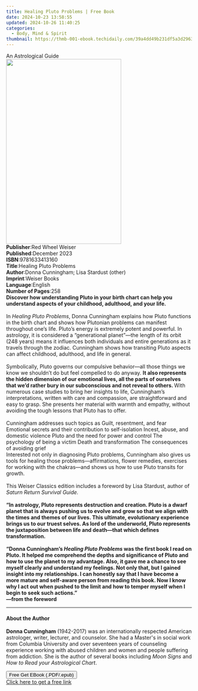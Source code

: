 ```yaml
---
title: Healing Pluto Problems | Free Book
date: 2024-10-23 13:58:55
updated: 2024-10-26 11:40:25
categories:
  - Body, Mind & Spirit
thumbnail: https://thmb-001-ebook.techidaily.com/39a4dd49b231df5a3d2963139e3e53a2155c5f5c79721eaa1b651903b45fff32.jpg
---
```

<main id="book-container">
  <div class="flex flex-col">
    <div class="book-brief flex-1 py-6 px-4 sm:p-6 md:py-10 md:px-8">
      <!-- brief-->
      <div class="book-brief-main">An Astrological Guide</div>
    </div>
    <div
      class="book-meta-info flex-1 grid gap-4 col-start-1 col-end-3 row-start-1 sm:mb-6 sm:grid-cols-4 lg:gap-6 lg:col-start-2 lg:row-end-6 lg:row-span-6 lg:mb-0"
    >
      <div
        class="book-meta-info-left place-content-center mt-4 p-4 text-sm leading-6 col-start-2 col-span-2 dark:text-slate-400"
      >
        <img
          class="w-full h-500 object-cover rounded-lg sm:h-255 sm:col-span-2 lg:col-span-full"
          src="https://img-001-ebook.techidaily.com/263abda9a9d8fd9e1576031a6917a78cfe272c1e425153bae5bab8a8b0d88a9a.jpg"
          alt=""
          width="312"
          height="500"
        />
      </div>
      <div
        class="book-meta-info-right mt-2 col-start-1 row-start-2 col-span-3 self-center"
      >
        <!-- meta data  -->
        <div class="flex flex-col px-4 md:px-8">
          <div class="flex-1">
            <strong>Publisher</strong>:<span class="px-2"
              >Red Wheel Weiser</span
            >
          </div>
          <div class="flex-1">
            <strong>Published</strong>:<span class="px-2">December 2023</span>
          </div>
          <div class="flex-1">
            <strong>ISBN</strong>:<span class="px-2">9781633413160</span>
          </div>
          <div class="flex-1">
            <strong>Title</strong>:<span class="px-2"
              >Healing Pluto Problems</span
            >
          </div>
          <div class="flex-1">
            <strong>Author</strong>:<span class="px-2"
              >Donna Cunningham; Lisa Stardust (other)</span
            >
          </div>
          <div class="flex-1">
            <strong>Imprint</strong>:<span class="px-2">Weiser Books</span>
          </div>
          <div class="flex-1">
            <strong>Language</strong>:<span class="px-2">English</span>
          </div>
          <div class="flex-1">
            <strong>Number of Pages</strong>:<span class="px-2">258</span>
          </div>
        </div>
      </div>
    </div>
    <div class="book-description flex-1 py-6 px-4 sm:p-6 md:py-10 md:px-8">
      <div class="book-description-main">
        <div accordion-content="" id="description">
          <b
            >Discover how understanding Pluto in your birth chart can help you
            understand aspects of your childhood, adulthood, and your life.</b
          ><br />
          &nbsp;<br />
          In <i>Healing Pluto Problems</i>, Donna Cunningham explains how Pluto
          functions in the birth chart and shows how Plutonian problems can
          manifest throughout one’s life. Pluto’s energy is extremely potent and
          powerful. In astrology, it is considered a “generational planet”—the
          length of its orbit (248 years) means it influences both individuals
          and entire generations as it travels through the zodiac. Cunningham
          shows how transiting Pluto aspects can affect childhood, adulthood,
          and life in general.<br />
          &nbsp;<br />
          Symbolically, Pluto governs our compulsive behavior—all those things
          we know we shouldn’t do but feel compelled to do anyway.
          <b
            >It also represents the hidden dimension of our emotional lives, all
            the parts of ourselves that we’d rather bury in our subconscious and
            not reveal to others. </b
          >With numerous case studies to bring her insights to life,
          Cunningham’s interpretations, written with care and compassion, are
          straightforward and easy to grasp. She presents her material with
          warmth and empathy, without avoiding the tough lessons that Pluto has
          to offer.<br />
          &nbsp;<br />
          Cunningham addresses such topics as Guilt, resentment, and fear
          Emotional secrets and their contribution to self-isolation Incest,
          abuse, and domestic violence Pluto and the need for power and control
          The psychology of being a victim Death and transformation The
          consequences of avoiding grief &nbsp;<br />
          Interested not only in diagnosing Pluto problems, Cunningham also
          gives us tools for healing those problems—affirmations, flower
          remedies, exercises for working with the chakras—and shows us how to
          use Pluto transits for growth.<br />
          &nbsp;<br />
          This Weiser Classics edition includes a foreword by Lisa Stardust,
          author of <i>Saturn Return Survival Guide.</i><br />
          &nbsp;<br /><b
            >“In astrology, Pluto represents destruction and creation. Pluto is
            a dwarf planet that is always pushing us to evolve and grow so that
            we align with the times and themes of our lives. This ultimate,
            evolutionary experience brings us to our truest selves. As lord of
            the underworld, Pluto represents the juxtaposition between life and
            death—that which defines transformation.&nbsp;<br />
            &nbsp;<br />
            “Donna Cunningham’s<i> Healing Pluto Problems </i>was the first book
            I read on Pluto. It helped me comprehend the depths and significance
            of Pluto and how to use the planet to my advantage. Also, it gave me
            a chance to see myself clearly and understand my feelings. Not only
            that, but I gained insight into my relationships. I can honestly say
            that I have become a more mature and self-aware person from reading
            this book. Now I know why I act out when pushed to the limit and how
            to temper myself when I begin to seek such actions.”<br />
            —from the foreword</b
          >
        </div>
        <div class="accordion-fader"></div>
      </div>
    </div>
    <div class="book-excerpts flex-1 py-6 px-4 sm:p-6 md:py-10 md:px-8">
      <!-- excerpts-->
      <div class="book-excerpts-main">
        <hr />
        <h4 class="placeholder placeholder-heading">
          <span>About the Author</span>
        </h4>
        <p>
          <b>Donna Cunningham</b> (1942-2017) was an internationally respected
          American astrologer, writer, lecturer, and counselor. She had a
          Master's in social work from Columbia University and over seventeen
          years of counseling experience working with abused children and women
          and people suffering from addiction. She is the author of several
          books including <i>Moon Signs </i>and
          <i>How to Read your Astrological Chart</i>.
        </p>
      </div>
    </div>
    <div
      class="book-about-author flex-1 py-6 px-4 sm:p-6 md:py-10 md:px-8"
    ></div>
    <div class="book-free-get flex-1 py-6 px-4 sm:p-6 md:py-10 md:px-8">
      <button
        id="btn-free-get"
        class="bg-blue-500 hover:bg-blue-700 text-white font-bold py-2 px-4 rounded"
      >
        Free Get EBook (.PDF/.epub)
      </button>
      <div id="countdown-display" class="px-2 text-lg mt-2"></div>
      <a
        id="free-link"
        class="hidden bg-blue-500 hover:bg-blue-700 text-white font-bold py-2 px-4 rounded"
        href="https://www.ebooks.com/en-us/book/210780143/healing-pluto-problems/donna-cunningham/"
        target="_blank"
        >Click here to get a free link</a
      >
    </div>
    <script>
      let countdownTime = 0;
      let countdownInterval = null;
      document
        .getElementById('btn-free-get')
        .addEventListener('click', startCountdown);
      function startCountdown() {
        countdownTime = new Date().getTime() + 60000 * 3;
        countdownInterval = setInterval(updateCountdown, 1000);
        document.getElementById('btn-free-get').disabled = true;
        document
          .getElementById('btn-free-get')
          .classList.add('bg-gray-500', 'cursor-not-allowed');
      }
      function updateCountdown() {
        let currentTime = new Date().getTime();
        let timeLeft = countdownTime - currentTime;
        let secondsLeft = Math.floor(timeLeft / 1000);
        document.getElementById('countdown-display').innerHTML =
          `Remaining time: ${secondsLeft} seconds.`;
        if (secondsLeft <= 0) {
          clearInterval(countdownInterval);
          document.getElementById('btn-free-get').classList.add('hidden');
          document.getElementById('free-link').classList.remove('hidden');
          document.getElementById('countdown-display').innerHTML = '';
        }
      }
    </script>
  </div>
</main>
